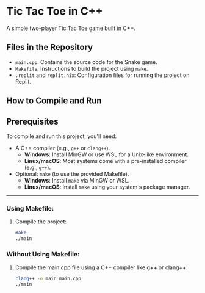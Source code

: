 # Tic Tac Toe in C++

A simple two-player Tic Tac Toe game built in C++.

## Files in the Repository

- `main.cpp`: Contains the source code for the Snake game.
- `Makefile`: Instructions to build the project using `make`.
- `.replit` and `replit.nix`: Configuration files for running the project on Replit.

## How to Compile and Run

## Prerequisites

To compile and run this project, you'll need:

- A C++ compiler (e.g., `g++` or `clang++`).
  - **Windows**: Install MinGW or use WSL for a Unix-like environment.
  - **Linux/macOS**: Most systems come with a pre-installed compiler (e.g., `g++`).
- Optional: `make` (to use the provided Makefile).
  - **Windows**: Install `make` via MinGW or WSL.
  - **Linux/macOS**: Install `make` using your system's package manager.

---


### Using Makefile:
1. Compile the project:
   ```bash
   make
   ./main
### Without Using Makefile:
1. Compile the main.cpp file using a C++ compiler like g++ or clang++:
    ```bash
   clang++ -o main main.cpp
    ./main
